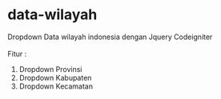 # data-wilayah
Dropdown Data wilayah indonesia dengan Jquery Codeigniter
<br><br>
Fitur : 
1. Dropdown Provinsi
2. Dropdown Kabupaten
3. Dropdown Kecamatan

